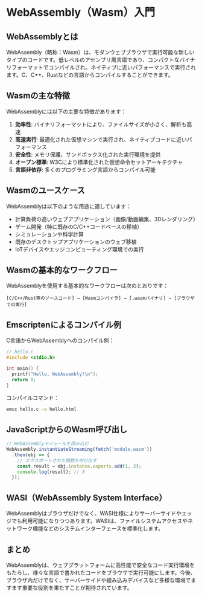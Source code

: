 # WebAssembly（Wasm）入門

## WebAssemblyとは

WebAssembly（略称：Wasm）は、モダンウェブブラウザで実行可能な新しいタイプのコードです。低レベルのアセンブリ風言語であり、コンパクトなバイナリフォーマットでコンパイルされ、ネイティブに近いパフォーマンスで実行されます。C、C++、Rustなどの言語からコンパイルすることができます。

## Wasmの主な特徴

WebAssemblyには以下の主要な特徴があります：

1. **効率性**: バイナリフォーマットにより、ファイルサイズが小さく、解析も高速
2. **高速実行**: 最適化された仮想マシンで実行され、ネイティブコードに近いパフォーマンス
3. **安全性**: メモリ保護、サンドボックス化された実行環境を提供
4. **オープン標準**: W3Cにより標準化された仮想命令セットアーキテクチャ
5. **言語非依存**: 多くのプログラミング言語からコンパイル可能

## Wasmのユースケース

WebAssemblyは以下のような用途に適しています：

* 計算負荷の高いウェブアプリケーション（画像/動画編集、3Dレンダリング）
* ゲーム開発（特に既存のC/C++コードベースの移植）
* シミュレーションや科学計算
* 既存のデスクトップアプリケーションのウェブ移植
* IoTデバイスやエッジコンピューティング環境での実行

## Wasmの基本的なワークフロー

WebAssemblyを使用する基本的なワークフローは次のとおりです：

```
[C/C++/Rust等のソースコード] → [Wasmコンパイラ] → [.wasmバイナリ] → [ブラウザでの実行]
```

## Emscriptenによるコンパイル例

C言語からWebAssemblyへのコンパイル例：

```c
// hello.c
#include <stdio.h>

int main() {
  printf("Hello, WebAssembly!\n");
  return 0;
}
```

コンパイルコマンド：

```bash
emcc hello.c -o hello.html
```

## JavaScriptからのWasm呼び出し

```javascript
// WebAssemblyモジュールを読み込む
WebAssembly.instantiateStreaming(fetch('module.wasm'))
  .then(obj => {
    // エクスポートされた関数を呼び出す
    const result = obj.instance.exports.add(1, 2);
    console.log(result); // 3
  });
```

## WASI（WebAssembly System Interface）

WebAssemblyはブラウザだけでなく、WASI仕様によりサーバーサイドやエッジでも利用可能になりつつあります。WASIは、ファイルシステムアクセスやネットワーク機能などのシステムインターフェースを標準化します。

## まとめ

WebAssemblyは、ウェブプラットフォームに高性能で安全なコード実行環境をもたらし、様々な言語で書かれたコードをブラウザで実行可能にします。今後、ブラウザ内だけでなく、サーバーサイドや組み込みデバイスなど多様な環境でますます重要な役割を果たすことが期待されています。
